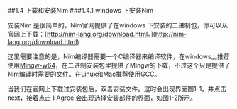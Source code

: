 ##1.4 下载和安装Nim 
###1.4.1 windows 下安装Nim

安装Nim 是很简单的，Nim官网提供了在windows 下安装的二进制包，你可以从官网上下载：[http://nim-lang.org/download.html。](http://nim-lang.org/download.html)

这里需要注意的是，Nim编译器需要一个C编译器来编译软件，在windows上推荐使用[Mingw-w64](http://mingw-w64.sourceforge.net/)，在二进制安装包里提供了Mingw的下载，不过这个只是提供了Nim编译时需要的文件。在Linux和Mac推荐使用GCC。 

当我们在官网上下载过安装包后，双击安装文件。这时会出现界面图1-1，并点击next，接着点击 I Agree 会出现选择安装部件的界面，如图1-2所示。